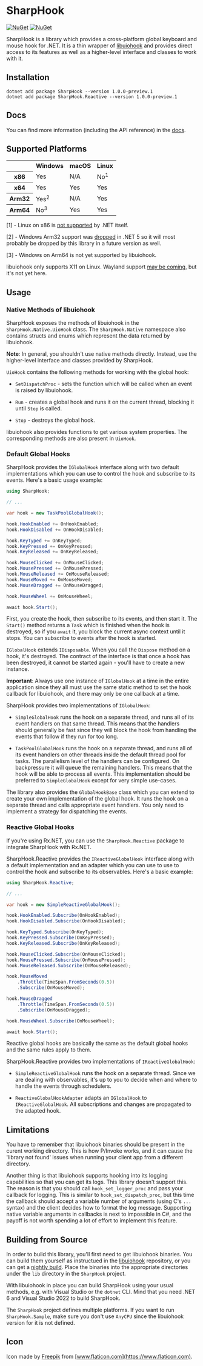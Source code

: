 # SharpHook

[![NuGet](https://img.shields.io/nuget/v/SharpHook.svg)](https://www.nuget.org/packages/SharpHook)
[![NuGet](https://img.shields.io/nuget/v/SharpHook.Reactive.svg)](https://www.nuget.org/packages/SharpHook.Reactive)

SharpHook is a library which provides a cross-platform global keyboard and mouse hook for .NET. It is a thin wrapper of
[libuiohook](https://github.com/kwhat/libuiohook) and provides direct access to its features as well as a higher-level
interface and classes to work with it.

## Installation

```
dotnet add package SharpHook --version 1.0.0-preview.1
dotnet add package SharpHook.Reactive --version 1.0.0-preview.1
```

## Docs

You can find more information (including the API reference) in the [docs](https://sharphook.tolik.io).

## Supported Platforms

<table>
  <tr>
    <th></th>
    <th>Windows</th>
    <th>macOS</th>
    <th>Linux</th>
  </tr>
  <tr>
    <th>x86</th>
    <td>Yes</td>
    <td>N/A</td>
    <td>No<sup>1</sup></td>
  </tr>
  <tr>
    <th>x64</th>
    <td>Yes</td>
    <td>Yes</td>
    <td>Yes</td>
  </tr>
  <tr>
    <th>Arm32</th>
    <td>Yes<sup>2</sup></td>
    <td>N/A</td>
    <td>Yes</td>
  </tr>
  <tr>
    <th>Arm64</th>
    <td>No<sup>3</sup></td>
    <td>Yes</td>
    <td>Yes</td>
  </tr>
</table>

[1] - Linux on x86 is [not supported](https://github.com/dotnet/runtime/issues/7335) by .NET itself.

[2] - Windows Arm32 support was
[dropped](https://github.com/dotnet/core/blob/main/release-notes/5.0/5.0-supported-os.md) in .NET 5 so it will most
probably be dropped by this library in a future version as well.

[3] - Windows on Arm64 is not yet supported by libuiohook.

libuiohook only supports X11 on Linux. Wayland support [may be coming](https://github.com/kwhat/libuiohook/issues/100),
but it's not yet here.

## Usage

### Native Methods of libuiohook

SharpHook exposes the methods of libuiohook in the `SharpHook.Native.UioHook` class. The `SharpHook.Native`
namespace also contains structs and enums which represent the data returned by libuiohook.

**Note**: In general, you shouldn't use native methods directly. Instead, use the higher-level interface and classes
provided by SharpHook.

`UioHook` contains the following methods for working with the global hook:

- `SetDispatchProc` - sets the function which will be called when an event is raised by libuiohook.

- `Run` - creates a global hook and runs it on the current thread, blocking it until `Stop` is called.

- `Stop` - destroys the global hook.

libuiohook also provides functions to get various system properties. The corresponding methods are also present in
`UioHook`.

### Default Global Hooks

SharpHook provides the `IGlobalHook` interface along with two default implementations which you can use to control the
hook and subscribe to its events. Here's a basic usage example:

```C#
using SharpHook;

// ...

var hook = new TaskPoolGlobalHook();

hook.HookEnabled += OnHookEnabled;
hook.HookDisabled += OnHookDisabled;

hook.KeyTyped += OnKeyTyped;
hook.KeyPressed += OnKeyPressed;
hook.KeyReleased += OnKeyReleased;

hook.MouseClicked += OnMouseClicked;
hook.MousePressed += OnMousePressed;
hook.MouseReleased += OnMouseReleased;
hook.MouseMoved += OnMouseMoved;
hook.MouseDragged += OnMouseDragged;

hook.MouseWheel += OnMouseWheel;

await hook.Start();
```

First, you create the hook, then subscribe to its events, and then start it. The `Start()` method returns a `Task`
which is finished when the hook is destroyed, so if you `await` it, you block the current async context until it stops.
You can subscribe to events after the hook is started.

`IGlobalHook` extends `IDisposable`. When you call the `Dispose` method on a hook, it's destroyed. The contract of
the interface is that once a hook has been destroyed, it cannot be started again - you'll have to create a new instance.

**Important**: Always use one instance of `IGlobalHook` at a time in the entire application since they all must use
the same static method to set the hook callback for libuiohook, and there may only be one callback at a time.

SharpHook provides two implementations of `IGlobalHook`:

- `SimpleGlobalHook` runs the hook on a separate thread, and runs all of its event handlers on that same thread. This
means that the handlers should generally be fast since they will block the hook from handling the events that follow if
they run for too long.

- `TaskPoolGlobalHook` runs the hook on a separate thread, and runs all of its event handlers on other threads inside
the default thread pool for tasks. The parallelism level of the handlers can be configured. On backpressure it will
queue the remaining handlers. This means that the hook will be able to process all events. This implementation should be
preferred to `SimpleGlobalHook` except for very simple use-cases.

The library also provides the `GlobalHookBase` class which you can extend to create your own implementation of the
global hook. It runs the hook on a separate thread and calls appropriate event handlers. You only need to implement a
strategy for dispatching the events.

### Reactive Global Hooks

If you're using Rx.NET, you can use the `SharpHook.Reactive` package to integrate SharpHook with Rx.NET.

SharpHook.Reactive provides the `IReactiveGlobalHook` interface along with a default implementation and an adapter
which you can use to use to control the hook and subscribe to its observables. Here's a basic example:

```C#
using SharpHook.Reactive;

// ...

var hook = new SimpleReactiveGlobalHook();

hook.HookEnabled.Subscribe(OnHookEnabled);
hook.HookDisabled.Subscribe(OnHookDisabled);

hook.KeyTyped.Subscribe(OnKeyTyped);
hook.KeyPressed.Subscribe(OnKeyPressed);
hook.KeyReleased.Subscribe(OnKeyReleased);

hook.MouseClicked.Subscribe(OnMouseClicked);
hook.MousePressed.Subscribe(OnMousePressed);
hook.MouseReleased.Subscribe(OnMouseReleased);

hook.MouseMoved
    .Throttle(TimeSpan.FromSeconds(0.5))
    .Subscribe(OnMouseMoved);

hook.MouseDragged
    .Throttle(TimeSpan.FromSeconds(0.5))
    .Subscribe(OnMouseDragged);

hook.MouseWheel.Subscribe(OnMouseWheel);

await hook.Start();
```

Reactive global hooks are basically the same as the default global hooks and the same rules apply to them.

SharpHook.Reactive provides two implementations of `IReactiveGlobalHook`:

- `SimpleReactiveGlobalHook` runs the hook on a separate thread. Since we are dealing with observables, it's up to
you to decide when and where to handle the events through schedulers.

- `ReactiveGlobalHookAdapter` adapts an `IGlobalHook` to `IReactiveGlobalHook`. All subscriptions and changes
are propagated to the adapted hook.

## Limitations

You have to remember that libuiohook binaries should be present in the curent working directory. This is how P/Invoke
works, and it can cause the 'library not found' issues when running your client app from a different directory.

Another thing is that libuiohook supports hooking into its logging capabilities so that you can get its logs. This
library doesn't support this. The reason is that you should call `hook_set_logger_proc` and pass your callback for
logging. This is similar to `hook_set_dispatch_proc`, but this time the callback should accept a variable number of
arguments (using C's `...` syntax) and the client decides how to format the log message. Supporting native
variable arguments in callbacks is next to impossible in C#, and the payoff is not worth spending a lot of effort to
implement this feature.

## Building from Source

In order to build this library, you'll first need to get libuiohook binaries. You can build them yourself as instructued
in the [libuiohook](https://github.com/kwhat/libuiohook) repository, or you can get a
[nightly build](https://github.com/kwhat/libuiohook/actions/workflows/package.yml). Place the binaries into the
appropriate directories under the `lib` directory in the `SharpHook` project.

With libuiohook in place you can build SharpHook using your usual methods, e.g. with Visual Studio or the `dotnet` CLI.
Mind that you need .NET 6 and Visual Studio 2022 to build SharpHook.

The `SharpHook` project defines multiple platforms. If you want to run `SharpHook.Sample`, make sure you don't use
`AnyCPU` since the libuiohook version for it is not defined.

## Icon

Icon made by [Freepik](https://www.freepik.com) from [www.flaticon.com](https://www.flaticon.com).
